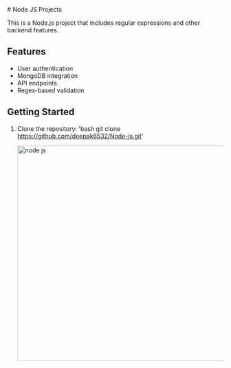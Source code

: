 <html>
  <head>
   
  </head>
  <body>
   # Node JS Projects

This is a Node.js project that includes regular expressions and other backend features.

## Features
- User authentication
- MongoDB integration
- API endpoints
- Regex-based validation

## Getting Started

1. Clone the repository:
   'bash
   git clone https://github.com/deepak6532/Node-js.git'


    <img src="https://cmsdk.com/upload/nodejs.jpg" alt="node js" width="500">

  </body>
</html>
